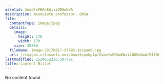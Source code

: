 ```yaml
---
assetid: 2umefsFHAoEWiiiOO6wUwA
description: Associate professor, UNSW
file:
  contentType: image/jpeg
  details:
    image:
      height: 170
      width: 170
    size: 35354
  fileName: image-20170817-27882-1ocpuo0.jpg
  url: //images.ctfassets.net/bsux5spekp1p/2umefsFHAoEWiiiOO6wUwA/91f5647750517a6b8c97642dcd5690d3/image-20170817-27882-1ocpuo0.jpg
lastmodified: 1524652336.507761
title: Laurent Billot
---
```

No content found